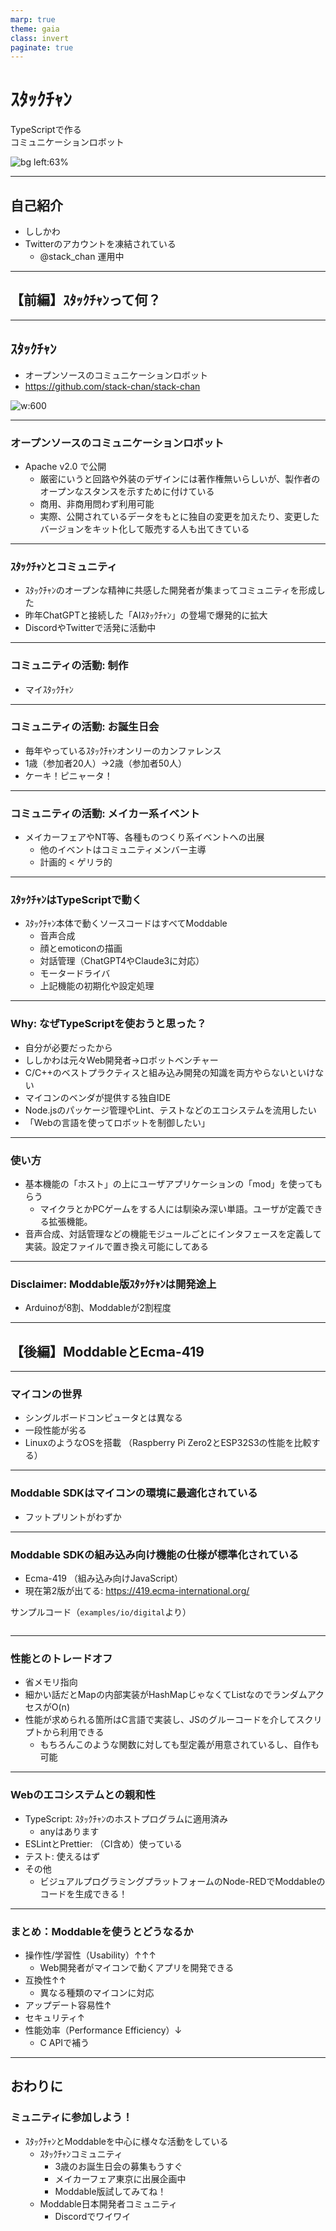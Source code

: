 ```yaml
---
marp: true
theme: gaia
class: invert
paginate: true
---
```


# ｽﾀｯｸﾁｬﾝ

<!-- _class: lead -->

TypeScriptで作る<br>コミュニケーションロボット

![bg left:63%](./assets/images/in_your_hands.jpg)

---

## 自己紹介

- ししかわ
- Twitterのアカウントを凍結されている
  - @stack_chan 運用中

---

<!-- _class: lead -->

## 【前編】ｽﾀｯｸﾁｬﾝって何？

---

## ｽﾀｯｸﾁｬﾝ

- オープンソースのコミュニケーションロボット
- https://github.com/stack-chan/stack-chan

![w:600](./assets/images/stack_chan.jpg)

---

### オープンソースのコミュニケーションロボット

- Apache v2.0 で公開
  - 厳密にいうと回路や外装のデザインには著作権無いらしいが、製作者のオープンなスタンスを示すために付けている
  - 商用、非商用問わず利用可能
  - 実際、公開されているデータをもとに独自の変更を加えたり、変更したバージョンをキット化して販売する人も出てきている

---

### ｽﾀｯｸﾁｬﾝとコミュニティ

- ｽﾀｯｸﾁｬﾝのオープンな精神に共感した開発者が集まってコミュニティを形成した
- 昨年ChatGPTと接続した「AIｽﾀｯｸﾁｬﾝ」の登場で爆発的に拡大
- DiscordやTwitterで活発に活動中

---

### コミュニティの活動: 制作

- マイｽﾀｯｸﾁｬﾝ

---

### コミュニティの活動: お誕生日会

- 毎年やっているｽﾀｯｸﾁｬﾝオンリーのカンファレンス
- 1歳（参加者20人）->2歳（参加者50人）
- ケーキ！ピニャータ！

---

### コミュニティの活動: メイカー系イベント

- メイカーフェアやNT等、各種ものつくり系イベントへの出展
  - 他のイベントはコミュニティメンバー主導
  - 計画的 < ゲリラ的

---

### ｽﾀｯｸﾁｬﾝはTypeScriptで動く

- ｽﾀｯｸﾁｬﾝ本体で動くソースコードはすべてModdable
  - 音声合成
  - 顔とemoticonの描画
  - 対話管理（ChatGPT4やClaude3に対応）
  - モータードライバ
  - 上記機能の初期化や設定処理

---

### Why: なぜTypeScriptを使おうと思った？

- 自分が必要だったから
- ししかわは元々Web開発者->ロボットベンチャー
- C/C++のベストプラクティスと組み込み開発の知識を両方やらないといけない
- マイコンのベンダが提供する独自IDE
- Node.jsのパッケージ管理やLint、テストなどのエコシステムを流用したい
- 「Webの言語を使ってロボットを制御したい」

---

### 使い方

- 基本機能の「ホスト」の上にユーザアプリケーションの「mod」を使ってもらう
  - マイクラとかPCゲームをする人には馴染み深い単語。ユーザが定義できる拡張機能。
- 音声合成、対話管理などの機能モジュールごとにインタフェースを定義して実装。設定ファイルで置き換え可能にしてある

---

### Disclaimer: Moddable版ｽﾀｯｸﾁｬﾝは開発途上

- Arduinoが8割、Moddableが2割程度

---

<!-- _class: lead -->

## 【後編】ModdableとEcma-419

---

### マイコンの世界

- シングルボードコンピュータとは異なる
- 一段性能が劣る
- LinuxのようなOSを搭載
（Raspberry Pi Zero2とESP32S3の性能を比較する）

---

### Moddable SDKはマイコンの環境に最適化されている

- フットプリントがわずか

---

### Moddable SDKの組み込み向け機能の仕様が標準化されている

- Ecma-419 （組み込み向けJavaScript）
- 現在第2版が出てる: https://419.ecma-international.org/

サンプルコード（`examples/io/digital`より）
```
```

---

### 性能とのトレードオフ

- 省メモリ指向
- 細かい話だとMapの内部実装がHashMapじゃなくてListなのでランダムアクセスがO(n)
- 性能が求められる箇所はC言語で実装し、JSのグルーコードを介してスクリプトから利用できる
  - もちろんこのような関数に対しても型定義が用意されているし、自作も可能

---

### Webのエコシステムとの親和性

- TypeScript: ｽﾀｯｸﾁｬﾝのホストプログラムに適用済み
  - anyはあります
- ESLintとPrettier: （CI含め）使っている
- テスト: 使えるはず
- その他
  - ビジュアルプログラミングプラットフォームのNode-REDでModdableのコードを生成できる！

---

### まとめ：Moddableを使うとどうなるか

- 操作性/学習性（Usability）↑↑↑
  - Web開発者がマイコンで動くアプリを開発できる
- 互換性↑↑
  - 異なる種類のマイコンに対応
- アップデート容易性↑
- セキュリティ↑
- 性能効率（Performance Efficiency）↓
  - C APIで補う

---

## おわりに

### ミュニティに参加しよう！

- ｽﾀｯｸﾁｬﾝとModdableを中心に様々な活動をしている
  - ｽﾀｯｸﾁｬﾝコミュニティ
    - 3歳のお誕生日会の募集もうすぐ
    - メイカーフェア東京に出展企画中
    - Moddable版試してみてね！
  - Moddable日本開発者コミュニティ
    - Discordでワイワイ
